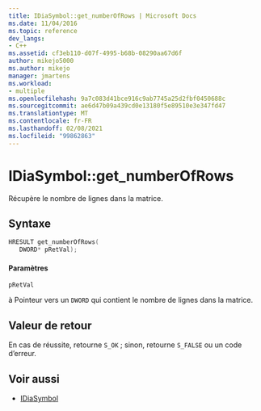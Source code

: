 ```yaml
---
title: IDiaSymbol::get_numberOfRows | Microsoft Docs
ms.date: 11/04/2016
ms.topic: reference
dev_langs:
- C++
ms.assetid: cf3eb110-d07f-4995-b68b-08290aa67d6f
author: mikejo5000
ms.author: mikejo
manager: jmartens
ms.workload:
- multiple
ms.openlocfilehash: 9a7c083d41bce916c9ab7745a25d2fbf0450688c
ms.sourcegitcommit: ae6d47b09a439cd0e13180f5e89510e3e347fd47
ms.translationtype: MT
ms.contentlocale: fr-FR
ms.lasthandoff: 02/08/2021
ms.locfileid: "99862863"
---
```

# <a name="idiasymbolget_numberofrows"></a>IDiaSymbol::get_numberOfRows
Récupère le nombre de lignes dans la matrice.

## <a name="syntax"></a>Syntaxe

```C++
HRESULT get_numberOfRows(
   DWORD* pRetVal);
```

#### <a name="parameters"></a>Paramètres
 `pRetVal`

à Pointeur vers un `DWORD` qui contient le nombre de lignes dans la matrice.

## <a name="return-value"></a>Valeur de retour
 En cas de réussite, retourne `S_OK` ; sinon, retourne `S_FALSE` ou un code d’erreur.

## <a name="see-also"></a>Voir aussi
- [IDiaSymbol](../../debugger/debug-interface-access/idiasymbol.md)